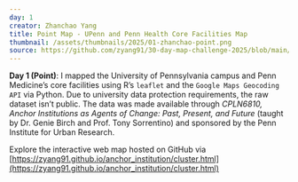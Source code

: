 ```yaml
---
day: 1
creator: Zhanchao Yang
title: Point Map - UPenn and Penn Health Core Facilities Map
thumbnail: /assets/thumbnails/2025/01-zhanchao-point.png
source: https://github.com/zyang91/30-day-map-challenge-2025/blob/main/scripts/day1_point.r
---
```


**Day 1 (Point)**: I mapped the University of Pennsylvania campus and Penn Medicine’s core facilities using R’s `leaflet` and the `Google Maps Geocoding API` via Python. Due to university data protection requirements, the raw dataset isn’t public. The data was made available through *CPLN6810, Anchor Institutions as Agents of Change: Past, Present, and Future* (taught by Dr. Genie Birch and Prof. Tony Sorrentino) and sponsored by the Penn Institute for Urban Research.


Explore the interactive web map hosted on GitHub via [https://zyang91.github.io/anchor_institution/cluster.html](https://zyang91.github.io/anchor_institution/cluster.html)
